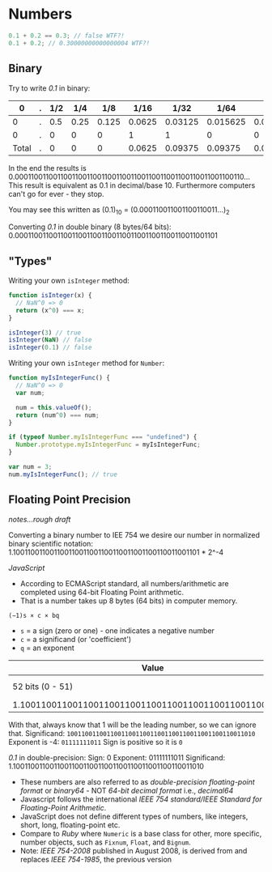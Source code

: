 # Numbers

```JavaScript
0.1 + 0.2 == 0.3; // false WTF?!
0.1 + 0.2; // 0.30000000000000004 WTF?!
```

## Binary

Try to write *0.1* in binary:

| 0 | . | 1/2  | 1/4  | 1/8   | 1/16   | 1/32    | 1/64     | 1/128     | 1/256      | 1/512       |
|---|---|---   |---   |---    |---     |---      |---       |---        |---         | ---         |
| 0 | . | 0.5  | 0.25 | 0.125 | 0.0625 | 0.03125 | 0.015625 | 0.0078125 | 0.00390625 | 0.001953125 |
| 0 | . | 0    | 0    | 0     | 1      | 1       | 0        | 0         | 1          | 1           |
|Total|.| 0    | 0    | 0     | 0.0625 | 0.09375 | 0.09375  | 0.09375   | 0.09765625 | 0.099609375 |

In the end the results is 0.00011001100110011001100110011001100110011001100110011001100110...
This result is equivalent as 0.1 in decimal/base 10.
Furthermore computers can't go for ever - they stop.

You may see this written as (0.1)<sub>10</sub> = (0.000110011001100110011...)<sub>2</sub>

Converting *0.1* in double binary (8 bytes/64 bits):
0.0001100110011001100110011001100110011001100110011001101

## "Types"

Writing your own `isInteger` method:
```JavaScript
function isInteger(x) {
  // NaN^0 => 0
  return (x^0) === x;
}

isInteger(3) // true
isInteger(NaN) // false
isInteger(0.1) // false
```

Writing your own `isInteger` method for `Number`:

```JavaScript
function myIsIntegerFunc() {
  // NaN^0 => 0
  var num;

  num = this.valueOf();
  return (num^0) === num;
}

if (typeof Number.myIsIntegerFunc === "undefined") {
  Number.prototype.myIsIntegerFunc = myIsIntegerFunc;
}

var num = 3;
num.myIsIntegerFunc(); // true
```

## Floating Point Precision
_notes...rough draft_

Converting a binary number to IEE 754 we desire our number in normalized binary scientific notation:
1.100110011001100110011001100110011001100110011001101 * 2^-4

*JavaScript*
* According to ECMAScript standard, all numbers/arithmetic are completed using 64-bit Floating Point arithmetic.
* That is a number takes up 8 bytes (64 bits) in computer memory.

`(−1)s × c × bq`
* `s` = a sign (zero or one) - one indicates a negative number
* `c` = a significand (or 'coefficient')
* `q` = an exponent

| Value | Exponent | Sign |
| --- | --- | --- |
| 52 bits (0 - 51) | 11 bits (52 - 62) | 1 bit (63) |
| 1.1001100110011001100110011001100110011001100110011010 | 01111111011 | 0 |

With that, always know that 1 will be the leading number, so we can ignore that.
Significand: `1001100110011001100110011001100110011001100110011010`
Exponent is -4: `01111111011`
Sign is positive so it is `0`

*0.1* in double-precision:
Sign: 0
Exponent: 01111111011
Significand: 1.1001100110011001100110011001100110011001100110011010

* These numbers are also referred to as _double-precision floating-point format_ or _binary64_ - NOT _64-bit decimal format_ i.e., _decimal64_
* Javascript follows the international _IEEE 754 standard/IEEE Standard for Floating-Point Arithmetic_.
* JavaScript does not define different types of numbers, like integers, short, long, floating-point etc.
* Compare to *Ruby* where `Numeric` is a base class for other, more specific, number objects, such as `Fixnum`, `Float`, and `Bignum`.
* Note: _IEEE 754-2008_ published in August 2008, is derived from and replaces _IEEE 754-1985_, the previous version
